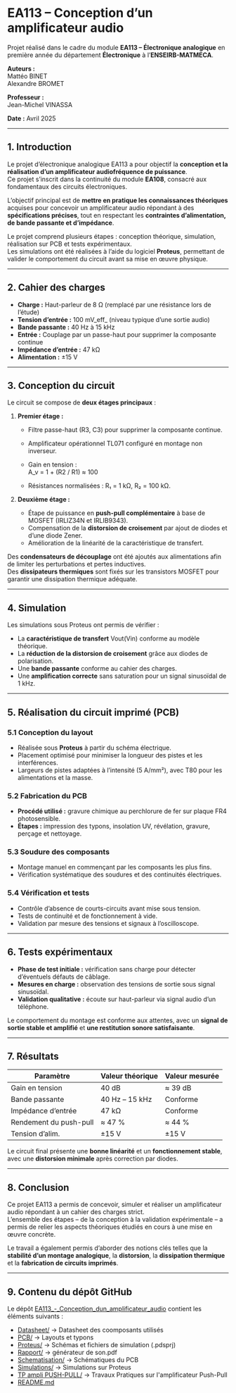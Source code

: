 # EA113 – Conception d’un amplificateur audio

Projet réalisé dans le cadre du module **EA113 – Électronique analogique** en première année du département **Électronique** à l’**ENSEIRB-MATMECA**.

**Auteurs :**  
Mattéo BINET  
Alexandre BROMET  

**Professeur :**  
Jean-Michel VINASSA

**Date :** Avril 2025  

---

## 1. Introduction

Le projet d’électronique analogique EA113 a pour objectif la **conception et la réalisation d’un amplificateur audiofréquence de puissance**.  
Ce projet s’inscrit dans la continuité du module **EA108**, consacré aux fondamentaux des circuits électroniques.

L’objectif principal est de **mettre en pratique les connaissances théoriques** acquises pour concevoir un amplificateur audio répondant à des **spécifications précises**, tout en respectant les **contraintes d’alimentation, de bande passante et d’impédance**.

Le projet comprend plusieurs étapes : conception théorique, simulation, réalisation sur PCB et tests expérimentaux.  
Les simulations ont été réalisées à l’aide du logiciel **Proteus**, permettant de valider le comportement du circuit avant sa mise en œuvre physique.

---

## 2. Cahier des charges

- **Charge :** Haut-parleur de 8 Ω (remplacé par une résistance lors de l’étude)  
- **Tension d’entrée :** 100 mV_eff_ (niveau typique d’une sortie audio)  
- **Bande passante :** 40 Hz à 15 kHz  
- **Entrée :** Couplage par un passe-haut pour supprimer la composante continue  
- **Impédance d’entrée :** 47 kΩ  
- **Alimentation :** ±15 V  

---

## 3. Conception du circuit

Le circuit se compose de **deux étages principaux** :

1. **Premier étage :**  
   - Filtre passe-haut (R3, C3) pour supprimer la composante continue.  
   - Amplificateur opérationnel TL071 configuré en montage non inverseur.  
   - Gain en tension :  
     A_v = 1 + (R2 / R1) ≈ 100
 
   - Résistances normalisées : R₁ = 1 kΩ, R₂ = 100 kΩ.

2. **Deuxième étage :**  
   - Étape de puissance en **push-pull complémentaire** à base de MOSFET (IRLIZ34N et IRLIB9343).  
   - Compensation de la **distorsion de croisement** par ajout de diodes et d’une diode Zener.  
   - Amélioration de la linéarité de la caractéristique de transfert.

Des **condensateurs de découplage** ont été ajoutés aux alimentations afin de limiter les perturbations et pertes inductives.  
Des **dissipateurs thermiques** sont fixés sur les transistors MOSFET pour garantir une dissipation thermique adéquate.

---

## 4. Simulation

Les simulations sous Proteus ont permis de vérifier :

- La **caractéristique de transfert** Vout(Vin) conforme au modèle théorique.  
- La **réduction de la distorsion de croisement** grâce aux diodes de polarisation.  
- Une **bande passante** conforme au cahier des charges.  
- Une **amplification correcte** sans saturation pour un signal sinusoïdal de 1 kHz.

---

## 5. Réalisation du circuit imprimé (PCB)

### 5.1 Conception du layout
- Réalisée sous **Proteus** à partir du schéma électrique.  
- Placement optimisé pour minimiser la longueur des pistes et les interférences.  
- Largeurs de pistes adaptées à l’intensité (5 A/mm²), avec T80 pour les alimentations et la masse.

### 5.2 Fabrication du PCB
- **Procédé utilisé :** gravure chimique au perchlorure de fer sur plaque FR4 photosensible.  
- **Étapes :** impression des typons, insolation UV, révélation, gravure, perçage et nettoyage.

### 5.3 Soudure des composants
- Montage manuel en commençant par les composants les plus fins.  
- Vérification systématique des soudures et des continuités électriques.

### 5.4 Vérification et tests
- Contrôle d’absence de courts-circuits avant mise sous tension.  
- Tests de continuité et de fonctionnement à vide.  
- Validation par mesure des tensions et signaux à l’oscilloscope.

---

## 6. Tests expérimentaux

- **Phase de test initiale :** vérification sans charge pour détecter d’éventuels défauts de câblage.  
- **Mesures en charge :** observation des tensions de sortie sous signal sinusoïdal.  
- **Validation qualitative :** écoute sur haut-parleur via signal audio d’un téléphone.

Le comportement du montage est conforme aux attentes, avec un **signal de sortie stable et amplifié** et **une restitution sonore satisfaisante**.

---

## 7. Résultats

| Paramètre | Valeur théorique | Valeur mesurée |
|------------|------------------|----------------|
| Gain en tension | 40 dB | ≈ 39 dB |
| Bande passante | 40 Hz – 15 kHz | Conforme |
| Impédance d’entrée | 47 kΩ | Conforme |
| Rendement du push-pull | ≈ 47 % | ≈ 44 % |
| Tension d’alim. | ±15 V | ±15 V |

Le circuit final présente une **bonne linéarité** et un **fonctionnement stable**, avec une **distorsion minimale** après correction par diodes.

---

## 8. Conclusion

Ce projet EA113 a permis de concevoir, simuler et réaliser un amplificateur audio répondant à un cahier des charges strict.  
L’ensemble des étapes – de la conception à la validation expérimentale – a permis de relier les aspects théoriques étudiés en cours à une mise en œuvre concrète.

Le travail a également permis d’aborder des notions clés telles que la **stabilité d’un montage analogique**, la **distorsion**, la **dissipation thermique** et la **fabrication de circuits imprimés**.

---

## 9. Contenu du dépôt GitHub

Le dépôt [EA113_-_Conception_dun_amplificateur_audio](https://github.com/matteob29/EA113_-_Conception_dun_amplificateur_audio) contient les éléments suivants :


- [Datasheet/](./Datasheet)                → Datasheet des coomposants utilisés
- [PCB/](./PCB)                            → Layouts et typons
- [Proteus/](./Proteus)                    → Schémas et fichiers de simulation (.pdsprj)
- [Rapport/](./Rapport)                    → générateur de son.pdf
- [Schematisation/](./Schematisation)      → Schématiques du PCB
- [Simulations/](./Simulations)            → Simulations sur Proteus
- [TP ampli PUSH-PULL/](./TP_ampli_PUSH_PULL)            → Travaux Pratiques sur l'amplificateur Push-Pull
- [README.md](./README.md)







